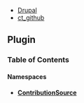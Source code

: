 
- [Drupal](../namespaces/drupal.md)
- [ct_github](../namespaces/drupal-ct-github.md)


## Plugin



### Table of Contents


#### Namespaces
- **[ContributionSource](../namespaces/drupal-ct-github-plugin-contributionsource.md)**















